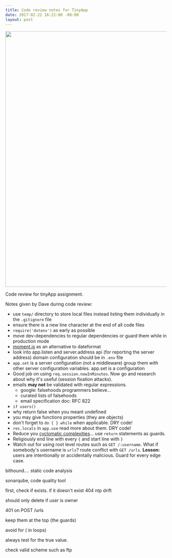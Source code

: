 ```yaml
---
title: Code review notes for TinyApp
date: 2017-02-22 16:22:00 -08:00
layout: post
---
```


<img src="/uploads/kortos.jpg" width="800px">

Code review for tinyApp assignment.  

Notes given by Dave during code review:
- use `temp/` directory to store local files instead listing them individually in the `.gitignore` file
- ensure there is a new line character at the end of all code files
- `require('dotenv')` as early as possible
- move dev-dependencies to regular dependencies or guard them while in production mode
- [moment.js](https://momentjs.com/) as an alternative to dateformat
- look into app.listen and server.address api (for reporting the server address) domain configuration should be in `.env` file
- `app.set` is a server configuration (not a middleware) group them with other server configuration variables.
app.set is a configuration
- Good job on using `req.session.nowInMinutes`. Now go and research about why it's useful (session fixation attacks).
- emails **may not** be validated with regular expressions.
  - google: falsehoods programmers believe...
  - curated lists of falsehoods
  - email specification doc: RFC 822
- `if users()`
- why return false when you meant undefined
- you may give functions properties (they are objects)
- don't forget to `do { } while` when applicable. DRY code!
- `res.locals` in `app.use` read more about them. DRY code!
- Reduce you [cyclomatic complexities](https://en.wikipedia.org/wiki/Cyclomatic_complexity)... use `return` statements as guards.
- Religiously end line with every `{` and start line with `}`
- Watch out for using root level routes such as `GET /:username`. What if somebody's username is `urls`? route conflict with `GET /urls`. **Lesson:** users are intentionally or accidentally malicious. Guard for every edge case. 

bithound.... static code analysis

sonarqube, code quality tool

first, check if exists.
if it doesn't exist 404
ntp drift


should only delete if user is owner

401 on POST /urls

keep them at the top (the guards)

avoid for ( in loops)

always test for the true value.




check valid scheme such as ftp